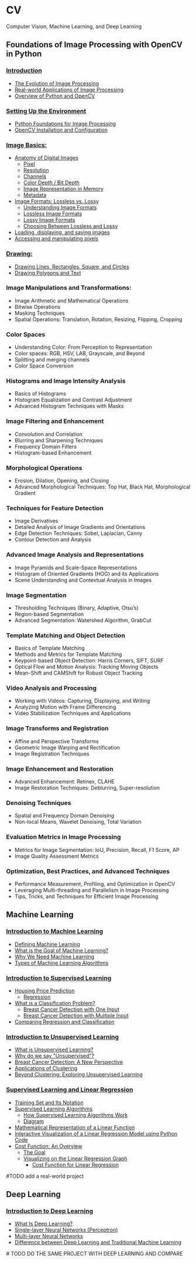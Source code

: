 # CV
Computer Vision, Machine Learning, and Deep Learning


## Foundations of Image Processing with OpenCV in Python

### <a href="/opencv_basic/Introduction/INTRODUCTION.md"> Introduction </a>

- <a href="/opencv_basic/Introduction/INTRODUCTION.md#the-evolution-of-image-processing"> The Evolution of Image Processing </a>
- <a href="/opencv_basic/Introduction/INTRODUCTION.md#real-world-applications-of-image-processing"> Real-world Applications of Image Processing </a>
- <a href="/opencv_basic/Introduction/INTRODUCTION.md#overview-of-python-and-opencv"> Overview of Python and OpenCV </a>

### <a href="/opencv_basic/Setting_Up_The_Environment/SETTIN_UP_THE_ENVIRONMENT.md"> Setting Up the Environment </a>
            
- <a href="/opencv_basic/Setting_Up_The_Environment/SETTIN_UP_THE_ENVIRONMENT.md#python-foundations-for-image-processing"> Python Foundations for Image Processing </a>
- <a href="/opencv_basic/Setting_Up_The_Environment/SETTIN_UP_THE_ENVIRONMENT.md#opencv-installation-and-configuration"> OpenCV Installation and Configuration </a>

### <a href="opencv_basic/Image_Basics/IMAGE_BASICS.md"> Image Basics: </a>

- <a href="opencv_basic/Image_Basics/IMAGE_BASICS.md#anatomy-of-digital-images"> Anatomy of Digital Images </a>
    - <a href="opencv_basic/Image_Basics/IMAGE_BASICS.md#pixel"> Pixel </a>
    - <a href="opencv_basic/Image_Basics/IMAGE_BASICS.md#resolution"> Resolution </a>
    - <a href="opencv_basic/Image_Basics/IMAGE_BASICS.md#channels"> Channels </a>
    - <a href="opencv_basic/Image_Basics/IMAGE_BASICS.md#color-depth-bit-depth"> Color Depth / Bit Depth </a>
    - <a href="opencv_basic/Image_Basics/IMAGE_BASICS.md#image-representation-in-memory"> Image Representation in Memory </a>
    - <a href="opencv_basic/Image_Basics/IMAGE_BASICS.md#metadata"> Metadata </a>
- <a href="opencv_basic/Image_Basics/IMAGE_BASICS.md#image-formats-lossless-vs-lossy"> Image Formats: Lossless vs. Lossy </a>
    - <a href="opencv_basic/Image_Basics/IMAGE_BASICS.md#understanding-image-formats"> Understanding Image Formats </a>
    - <a href="opencv_basic/Image_Basics/IMAGE_BASICS.md#lossless-image-formats"> Lossless Image Formats </a>
    - <a href="opencv_basic/Image_Basics/IMAGE_BASICS.md#lossy-image-formats"> Lossy Image Formats </a>
    - <a href="opencv_basic/Image_Basics/IMAGE_BASICS.md#choosing-between-lossless-and-lossy"> Choosing Between Lossless and Lossy </a>
- <a href="opencv_basic/Image_Basics/IMAGE_BASICS.md#"> Loading, displaying, and saving images </a>
- <a href="opencv_basic/Image_Basics/IMAGE_BASICS.md#"> Accessing and manipulating pixels </a>

### <a href="/opencv_basic/Drawing/DRAWING.md"> Drawing: </a>

- <a href="/opencv_basic/Drawing/DRAWING.md#drawing-lines-rectangles-square-and-circles"> Drawing Lines, Rectangles, Square, and Circles </a>
- <a href="/opencv_basic/Drawing/DRAWING.md#drawing-polygons-and-text"> Drawing Polygons and Text </a>

### Image Manipulations and Transformations:

- Image Arithmetic and Mathematical Operations
- Bitwise Operations
- Masking Techniques
- Spatial Operations: Translation, Rotation, Resizing, Flipping, Cropping

### Color Spaces

- Understanding Color: From Perception to Representation
- Color spaces: RGB, HSV, LAB, Grayscale, and Beyond
- Splitting and merging channels
- Color Space Conversion

### Histograms and Image Intensity Analysis

- Basics of Histograms
- Histogram Equalization and Contrast Adjustment
- Advanced Histogram Techniques with Masks

### Image Filtering and Enhancement

- Convolution and Correlation
- Blurring and Sharpening Techniques
- Frequency Domain Filters
- Histogram-based Enhancement

### Morphological Operations

- Erosion, Dilation, Opening, and Closing
- Advanced Morphological Techniques: Top Hat, Black Hat, Morphological Gradient

### Techniques for Feature Detection

- Image Derivatives
- Detailed Analysis of Image Gradients and Orientations
- Edge Detection Techniques: Sobel, Laplacian, Canny
- Contour Detection and Analysis

### Advanced Image Analysis and Representations

- Image Pyramids and Scale-Space Representations
- Histogram of Oriented Gradients (HOG) and its Applications
- Scene Understanding and Contextual Analysis in Images

### Image Segmentation

- Thresholding Techniques (Binary, Adaptive, Otsu’s)
- Region-based Segmentation
- Advanced Segmentation: Watershed Algorithm, GrabCut

### Template Matching and Object Detection

- Basics of Template Matching
- Methods and Metrics for Template Matching
- Keypoint-based Object Detection: Harris Corners, SIFT, SURF
- Optical Flow and Motion Analysis: Tracking Moving Objects
- Mean-Shift and CAMShift for Robust Object Tracking

### Video Analysis and Processing

- Working with Videos: Capturing, Displaying, and Writing
- Analyzing Motion with Frame Differencing
- Video Stabilization Techniques and Applications

### Image Transforms and Registration

- Affine and Perspective Transforms
- Geometric Image Warping and Rectification
- Image Registration Techniques

### Image Enhancement and Restoration

- Advanced Enhancement: Retinex, CLAHE
- Image Restoration Techniques: Deblurring, Super-resolution

### Denoising Techniques

- Spatial and Frequency Domain Denoising
- Non-local Means, Wavelet Denoising, Total Variation

### Evaluation Metrics in Image Processing

- Metrics for Image Segmentation: IoU, Precision, Recall, F1 Score, AP
- Image Quality Assessment Metrics

### Optimization, Best Practices, and Advanced Techniques

- Performance Measurement, Profiling, and Optimization in OpenCV
- Leveraging Multi-threading and Parallelism in Image Processing
- Tips, Tricks, and Techniques for Efficient Image Processing

## Machine Learning

### <a href="/machine_learning_basic/Introduction_To_Machine_Learning/INTRODUCTION_TO_MACHINE_LEARNING.md"> Introduction to Machine Learning </a>

- <a href="/machine_learning_basic/Introduction_To_Machine_Learning/INTRODUCTION_TO_MACHINE_LEARNING.md#defining-machine-learning"> Defining Machine Learning </a>
- <a href="/machine_learning_basic/Introduction_To_Machine_Learning/INTRODUCTION_TO_MACHINE_LEARNING.md#what-is-the-goal-of-machine-learning?"> What is the Goal of Machine Learning? </a>
- <a href="/machine_learning_basic/Introduction_To_Machine_Learning/INTRODUCTION_TO_MACHINE_LEARNING.md#why-we-need-machine-learning"> Why We Need Machine Learning </a>
- <a href="/machine_learning_basic/Introduction_To_Machine_Learning/INTRODUCTION_TO_MACHINE_LEARNING.md#types-of-machine-learning-algorithms"> Types of Machine Learning Algorithms </a>

### <a href="/machine_learning_basic/Introduction_To_Supervised_Learning/INTRODUCTION_TO_SUPERVISED_LEARNING.md"> Introduction to Supervised Learning </a>

- <a href="/machine_learning_basic/Introduction_To_Supervised_Learning/INTRODUCTION_TO_SUPERVISED_LEARNING.md#housing-price-prediction"> Housing Price Prediction </a>
    - <a href="/machine_learning_basic/Introduction_To_Supervised_Learning/INTRODUCTION_TO_SUPERVISED_LEARNING.md#regression"> Regression </a>
- <a href="/machine_learning_basic/Introduction_To_Supervised_Learning/INTRODUCTION_TO_SUPERVISED_LEARNING.md#what-is-a-classification-problem"> What is a Classification Problem? </a>
    - <a href="/machine_learning_basic/Introduction_To_Supervised_Learning/INTRODUCTION_TO_SUPERVISED_LEARNING.md#breast-cancer-detection-with-one-input"> Breast Cancer Detection with One Input </a>
    - <a href="/machine_learning_basic/Introduction_To_Supervised_Learning/INTRODUCTION_TO_SUPERVISED_LEARNING.md#breast-cancer-detection-with-multiple-input"> Breast Cancer Detection with Multiple Input </a>
- <a href="/machine_learning_basic/Introduction_To_Supervised_Learning/INTRODUCTION_TO_SUPERVISED_LEARNING.md#comparing-regression-and-classification"> Comparing Regression and Classification </a>

### <a href="/machine_learning_basic/Introduction_To_Unsupervised_Learning/INTRODUCTION_TO_UNSUPERVISED_LEARNING.md"> Introduction to Unsupervised Learning </a>

- <a href="/machine_learning_basic/Introduction_To_Unsupervised_Learning/INTRODUCTION_TO_UNSUPERVISED_LEARNING.md#what-is-unsupervised-learning"> What is Unsupervised Learning? </a>
- <a href="/machine_learning_basic/Introduction_To_Unsupervised_Learning/INTRODUCTION_TO_UNSUPERVISED_LEARNING.md#why-do-we-say-unsupervised"> Why do we say "Unsupervised"? </a>
- <a href="/machine_learning_basic/Introduction_To_Unsupervised_Learning/INTRODUCTION_TO_UNSUPERVISED_LEARNING.md#breast-cancer-detection-a-new-perspective"> Breast Cancer Detection: A New Perspective </a>
- <a href="/machine_learning_basic/Introduction_To_Unsupervised_Learning/INTRODUCTION_TO_UNSUPERVISED_LEARNING.md#applications-of-clustering"> Applications of Clustering </a>
- <a href="/machine_learning_basic/Introduction_To_Unsupervised_Learning/INTRODUCTION_TO_UNSUPERVISED_LEARNING.md#beyond-clustering-exploring-unsupervised-learning"> Beyond Clustering: Exploring Unsupervised Learning </a>

### <a href="/machine_learning_basic/Linear_Regression/LINEAR_REGRESSION.md"> Supervised Learning and Linear Regression </a>

- <a href="/machine_learning_basic/Linear_Regression/LINEAR_REGRESSION.md#training-set-and-its-notation"> Training Set and Its Notation </a>
- <a href="/machine_learning_basic/Linear_Regression/LINEAR_REGRESSION.md#supervised-learning-algorithms"> Supervised Learning Algorithms </a>
    - <a href="/machine_learning_basic/Linear_Regression/LINEAR_REGRESSION.md#how-supervised-learning-algorithms-work"> How Supervised Learning Algorithms Work </a>
    - <a href="/machine_learning_basic/Linear_Regression/LINEAR_REGRESSION.md#diagram"> Diagram </a>
- <a href="/machine_learning_basic/Linear_Regression/LINEAR_REGRESSION.md#mathematical-representation-of-a-linear-function"> Mathematical Representation of a Linear Function </a>
- <a href="/machine_learning_basic/Linear_Regression/LINEAR_REGRESSION.md#interactive-visualization-of-a-linear-regression-model-using-python-code"> Interactive Visualization of a Linear Regression Model using Python Code </a>
- <a href="/machine_learning_basic/Linear_Regression/LINEAR_REGRESSION.md#cost-function-an-overview"> Cost Function: An Overview </a>
    - <a href="/machine_learning_basic/Linear_Regression/LINEAR_REGRESSION.md#the-goal"> The Goal </a>
    - <a href="/machine_learning_basic/Linear_Regression/LINEAR_REGRESSION.md#visualizing-on-the-linear-regression-graph"> Visualizing on the Linear Regression Graph </a>
        - <a href="/machine_learning_basic/Linear_Regression/LINEAR_REGRESSION.md#cost-function-for-linear-regression"> Cost Function for Linear Regression </a>

\#TODO add a real-world project

## Deep Learning

### <a href="deep_learning_basic/Introduction_To_Deep_Learning/INTRODUCTION_TO_DEEP_LEARNING.md"> Introduction to Deep Learning </a>

- <a href="deep_learning_basic/Introduction_To_Deep_Learning/INTRODUCTION_TO_DEEP_LEARNING.md#what-is-deep-learning"> What Is Deep Learning? </a>
- <a href="deep_learning_basic/Introduction_To_Deep_Learning/INTRODUCTION_TO_DEEP_LEARNING.md#single-layer-neural-networks-perceptron"> Single-layer Neural Networks (Perceptron) </a>
- <a href="deep_learning_basic/Introduction_To_Deep_Learning/INTRODUCTION_TO_DEEP_LEARNING.md#multi-layer-neural-networks "> Multi-layer Neural Networks </a>
- <a href="deep_learning_basic/Introduction_To_Deep_Learning/INTRODUCTION_TO_DEEP_LEARNING.md#difference-between-deep-learning-and-traditional-machine-learning"> Difference between Deep Learning and Traditional Machine Learning </a>

\# TODO DO THE SAME PROJECT WITH DEEP LEARNING AND COMPARE

